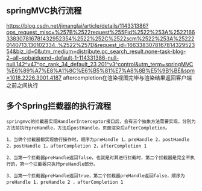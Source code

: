 ##  springMVC执行流程
https://blog.csdn.net/jimanglai/article/details/114331386?ops_request_misc=%257B%2522request%255Fid%2522%253A%2522166338307816781432952354%2522%252C%2522scm%2522%253A%252220140713.130102334..%2522%257D&request_id=166338307816781432952354&biz_id=0&utm_medium=distribute.pc_search_result.none-task-blog-2~all~sobaiduend~default-1-114331386-null-null.142^v47^pc_rank_34_default_23,201^v3^control&utm_term=springMVC%E6%89%A7%E8%A1%8C%E6%B5%81%E7%A8%8B%E5%9B%BE&spm=1018.2226.3001.4187
    aftercompletion在渲染视图完毕与渲染结果返回客户端之前之间执行

## 多个Spring拦截器的执行流程
    springmvc的拦截器实现HandlerInterceptor接口后，会有三个抽象方法需要实现，分别为方法前执行preHandle，方法后postHandle，页面渲染后afterCompletion。

    1、当俩个拦截器都实现放行操作时，顺序为preHandle 1，preHandle 2，postHandle 2，postHandle 1，afterCompletion 2，afterCompletion 1

    2、当第一个拦截器preHandle返回false，也就是对其进行拦截时，第二个拦截器是完全不执行的，第一个拦截器只执行preHandle部分。

    3、当第一个拦截器preHandle返回true，第二个拦截器preHandle返回false，顺序为preHandle 1，preHandle 2 ，afterCompletion 1